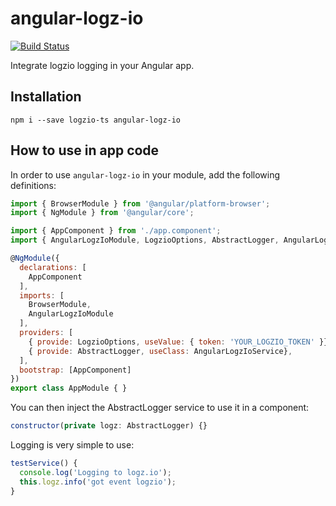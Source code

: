 # angular-logz-io

[![Build Status](https://travis-ci.org/tomyitav/logzio-ts.svg?branch=master)](https://travis-ci.org/tomyitav/logzio-ts)

Integrate logzio logging in your Angular app. 

## Installation

`npm i --save logzio-ts angular-logz-io`

## How to use in app code

In order to use `angular-logz-io` in your module, add the following definitions:

```js
import { BrowserModule } from '@angular/platform-browser';
import { NgModule } from '@angular/core';

import { AppComponent } from './app.component';
import { AngularLogzIoModule, LogzioOptions, AbstractLogger, AngularLogzIoService } from 'angular-logz-io';

@NgModule({
  declarations: [
    AppComponent
  ],
  imports: [
    BrowserModule,
    AngularLogzIoModule
  ],
  providers: [
    { provide: LogzioOptions, useValue: { token: 'YOUR_LOGZIO_TOKEN' }},
    { provide: AbstractLogger, useClass: AngularLogzIoService},
  ],
  bootstrap: [AppComponent]
})
export class AppModule { }
```

You can then inject the AbstractLogger service to use it in a component:

```js
constructor(private logz: AbstractLogger) {}
```

Logging is very simple to use:
```js
testService() {
  console.log('Logging to logz.io');
  this.logz.info('got event logzio');
}
```
